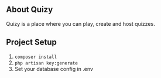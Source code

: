 ## About Quizy
Quizy is a place where you can play, create and host quizzes.

## Project Setup

1. ``composer install``
2. ``php artisan key:generate``
3. Set your database config in .env
